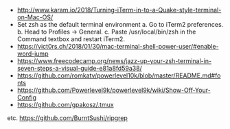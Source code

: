 - http://www.karam.io/2018/Turning-iTerm-in-to-a-Quake-style-terminal-on-Mac-OS/
- Set zsh as the default terminal environment
  a. Go to iTerm2 preferences.
  b. Head to Profiles -> General.
  c. Paste /usr/local/bin/zsh in the Command textbox and restart iTerm2.
- https://vict0rs.ch/2018/01/30/mac-terminal-shell-power-user/#enable-word-jump
- https://www.freecodecamp.org/news/jazz-up-your-zsh-terminal-in-seven-steps-a-visual-guide-e81a8fd59a38/
- https://github.com/romkatv/powerlevel10k/blob/master/README.md#fonts
- https://github.com/Powerlevel9k/powerlevel9k/wiki/Show-Off-Your-Config
- https://github.com/gpakosz/.tmux


etc.
https://github.com/BurntSushi/ripgrep
